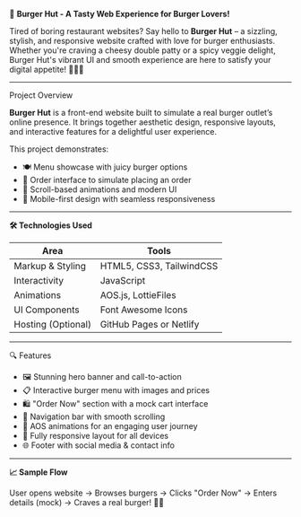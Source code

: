 🍔 **Burger Hut - A Tasty Web Experience for Burger Lovers!**

Tired of boring restaurant websites? Say hello to **Burger Hut** – a sizzling, stylish, and responsive website crafted with love for burger enthusiasts. Whether you're craving a cheesy double patty or a spicy veggie delight, Burger Hut's vibrant UI and smooth experience are here to satisfy your digital appetite! 🍟🍔✨

---

Project Overview

**Burger Hut** is a front-end website built to simulate a real burger outlet’s online presence. It brings together aesthetic design, responsive layouts, and interactive features for a delightful user experience.

This project demonstrates:

- 🍽️ Menu showcase with juicy burger options  
- 🛒 Order interface to simulate placing an order  
- 🎨 Scroll-based animations and modern UI  
- 📱 Mobile-first design with seamless responsiveness  

---

**🛠️ Technologies Used**

| Area             | Tools                          |
|------------------|--------------------------------|
| Markup & Styling | HTML5, CSS3, TailwindCSS       |
| Interactivity    | JavaScript                     |
| Animations       | AOS.js, LottieFiles            |
| UI Components    | Font Awesome Icons             |
| Hosting (Optional) | GitHub Pages or Netlify     |

---

🔍 Features

- 🖼️ Stunning hero banner and call-to-action  
- 📋 Interactive burger menu with images and prices  
- 🛍️ "Order Now" section with a mock cart interface  
- 🧭 Navigation bar with smooth scrolling  
- 🎉 AOS animations for an engaging user journey  
- 📱 Fully responsive layout for all devices  
- 🌐 Footer with social media & contact info  

---

**📈 Sample Flow**

User opens website → Browses burgers → Clicks "Order Now" → Enters details (mock) → Craves a real burger! 🤤🔥

